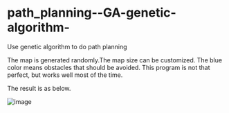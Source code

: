 # path_planning--GA-genetic-algorithm-
Use genetic algorithm to do path planning  

The map is generated randomly.The map size can be customized.
The blue color means obstacles that should be avoided.
  This program is not that perfect, but works well most of the time.

The result is as below.

![image](https://user-images.githubusercontent.com/66046519/169042378-55acba51-9121-42e8-95b7-f4799e17748a.png)
